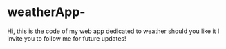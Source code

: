 # weatherApp-
Hi, this is the code of my web app dedicated to weather should you like it I invite you to follow me for future updates!
